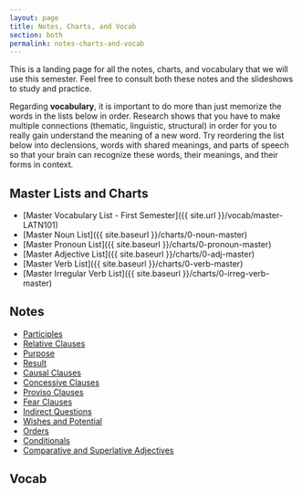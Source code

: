 ```yaml
---
layout: page
title: Notes, Charts, and Vocab
section: both
permalink: notes-charts-and-vocab
---
```


This is a landing page for all the notes, charts, and vocabulary that we will use this semester. Feel free to consult both these notes and the slideshows to study and practice.

Regarding **vocabulary**, it is important to do more than just memorize the words in the lists below in order. Research shows that you have to make multiple connections (thematic, linguistic, structural) in order for you to really gain understand the meaning of a new word. Try reordering the list below into declensions, words with shared meanings, and parts of speech so that your brain can recognize these words, their meanings, and their forms in context.

## Master Lists and Charts

- [Master Vocabulary List - First Semester]({{ site.url }}/vocab/master-LATN101)
- [Master Noun List]({{ site.baseurl }}/charts/0-noun-master)
- [Master Pronoun List]({{ site.baseurl }}/charts/0-pronoun-master)
- [Master Adjective List]({{ site.baseurl }}/charts/0-adj-master)
- [Master Verb List]({{ site.baseurl }}/charts/0-verb-master)
- [Master Irregular Verb List]({{ site.baseurl }}/charts/0-irreg-verb-master)

## Notes

- [Participles](participles)
- [Relative Clauses](relative)
- [Purpose](purpose)
- [Result](result)
- [Causal Clauses](causal)
- [Concessive Clauses](concessive)
- [Proviso Clauses](proviso)
- [Fear Clauses](fear)
- [Indirect Questions](indirect-questions)
- [Wishes and Potential](wishes-and-potential)
- [Orders](orders)
- [Conditionals](conditionals)
- [Comparative and Superlative Adjectives](comparative-and-superlative)

## Vocab
